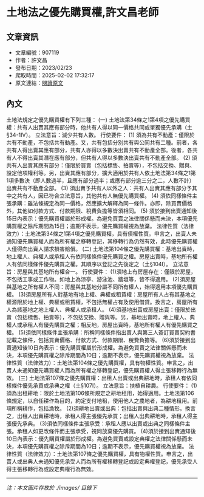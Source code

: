 # 土地法之優先購買權,許文昌老師

## 文章資訊
- 文章編號：907119
- 作者：許文昌
- 發布日期：2023/02/23
- 爬取時間：2025-02-02 17:32:17
- 原文連結：[閱讀原文](https://real-estate.get.com.tw/Columns/detail.aspx?no=907119)

## 內文
土地法規定之優先購買權有下列三種：
(一)	土地法第34條之1第4項之優先購買權：共有人出賣其應有部分時，他共有人得以同一價格共同或單獨優先承購（土§34-1Ⅳ）。
立法意旨：減少共有人數。
行使要件：
(1)	須為共有不動產：僅限於共有不動產，不包括共有動產。又，共有包括分別共有與公同共有二種。前者，各共有人得出賣其應有部分，共有人亦得以多數決出賣共有不動產全部。後者，各共有人不得出賣其潛在應有部分，但共有人得以多數決出賣共有不動產全部。
(2)	須共有人出賣其應有部分：僅限於買賣（包括標售、拍賣等），不包括交換、贈與、設定他項權利等。另，出賣其應有部分，擴大適用於共有人依土地法第34條之1第1項多數決（即人數過半，且應有部分過半；或應有部分逾三分之二，人數不計）出賣共有不動產全部。
(3)	須出賣予共有人以外之人：共有人出賣其應有部分予其中之共有人，因已符合立法意旨，其他共有人無優先購買權。
(4)	須依同樣條件主張承購：雖法條規定為同一價格，然應擴大解釋為同一條件。亦即，除買賣價格外，其他如付款方式、付款期限、稅費負擔等皆須相同。
(5)	須於接到出賣通知後15日內表示：優先購買權屬於形成權。為避免買賣之法律關係懸而未決，本項優先購買權之除斥期間為15日；逾期不表示，優先購買權視為放棄。
法律性質（法律效力）：土地法第34條之1第4項之優先購買權，具有債權性質。申言之，出賣人未通知優先購買權人而為所有權之移轉登記，其移轉行為仍然有效，此時優先購買權人僅得向出賣人請求損害賠償。
(二)	土地法第104條之優先購買權：基地出賣時，地上權人、典權人或承租人有依同樣條件優先購買之權。房屋出賣時，基地所有權人有依同樣條件優先購買之權。其順序以登記之先後定之（土§104Ⅰ）。
立法意旨：房屋與其基地所有權合一。
行使要件：
(1)須地上有房屋存在：僅限於房屋，不包括工事或工作物。如地上為涼亭、游泳池、牆垣等，皆不得適用。
(2)須房屋與基地之所有權人不同：房屋與其基地分屬不同所有權人，始得適用本項優先購買權。
(3)須房屋所有人對基地有地上權、典權或租賃權：房屋所有人占有其基地之權源限於地上權、典權或租賃權，不包括無權占有及使用借貸。換言之，房屋所有人為該基地之地上權人、典權人或承租人。
(4)須基地出賣或房屋出賣：僅限於出賣（包括標售、拍賣等），不包括交換、贈與等。另，基地出賣時，地上權人、典權人或承租人有優先購買之權；相反地，房屋出賣時，基地所有權人有優先購買之權。
(5)須依同樣條件主張承購：所稱同樣條件指出賣人與第三人簽訂買賣契約書記載之條件，包括買賣價格、付款方式、付款期限、稅費負擔等。
(6)須於接到出賣通知後10日內表示：優先購買權屬於形成權。為避免買賣之法律關係懸而未決，本項優先購買權之除斥期間為10日；逾期不表示，優先購買權視為放棄。
法律性質（法律效力）：土地法第104條之優先購買權，具有物權性質。申言之，出賣人未通知優先購買權人而為所有權之移轉登記，優先購買權人得主張移轉行為無效。
(三)	土地法第107條之優先購買權：出租人出賣或出典耕地時，承租人有依同樣條件優先承買或承典之權（土§107Ⅰ）。
立法意旨：扶植自耕農。
行使要件：
(1)須為出租耕地：限於土地法第106條所規定之耕地租用，始得適用。土地法第106條規定，以自任耕作為目的，約定支付地租，使用他人之農地者，為耕地租用。前項所稱耕作，包括漁牧。
(2)須耕地出賣或出典：包括出賣與出典二種情形。換言之，出租人出賣耕地時，承租人得主張優先承買；出租人出典耕地時，承租人得主張優先承典。
(3)須依同樣條件主張承受：承租人應以出賣或出典之同樣條件主張。承租人如更改條件而主張承受，視同放棄優先購買。
(4)須於接到出賣通知後10日內表示：優先購買權屬於形成權。為避免買賣或設定典權之法律關係懸而未決，本項優先購買權之除斥期間為10日；逾期不表示，優先購買權視為放棄。
法律性質（法律效力）：土地法第107條之優先購買權，具有物權性質。申言之，出賣人或出典人未通知優先承受人而為所有權移轉登記或設定典權登記，優先承受人得主張移轉行為或設定典權行為無效。

---
*注：本文圖片存放於 ./images/ 目錄下*
